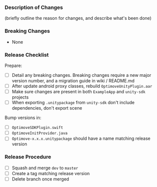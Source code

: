 ### Description of Changes

(briefly outline the reason for changes, and describe what's been done)

### Breaking Changes

- None

### Release Checklist

Prepare:

- [ ] Detail any breaking changes. Breaking changes require a new major version number, and a migration guide in wiki / README.md
- [ ] After update android proxy classes, rebuild `OptimoveUnityPlugin.aar`
- [ ] Make sure changes are present in both `ExampleApp` and `unity-sdk` projects
- [ ] When exporting `.unitypackage` from `unity-sdk` don't include dependencies, don't export scene

Bump versions in:

- [ ] `OptimoveSDKPlugin.swift`
- [ ] `OptimoveInitProvider.java`
- [ ] `Optimove-x.x.x.unitypackage` should have a name matching release version

### Release Procedure

- [ ] Squash and merge `dev` to `master`
- [ ] Create a tag matching release version
- [ ] Delete branch once merged